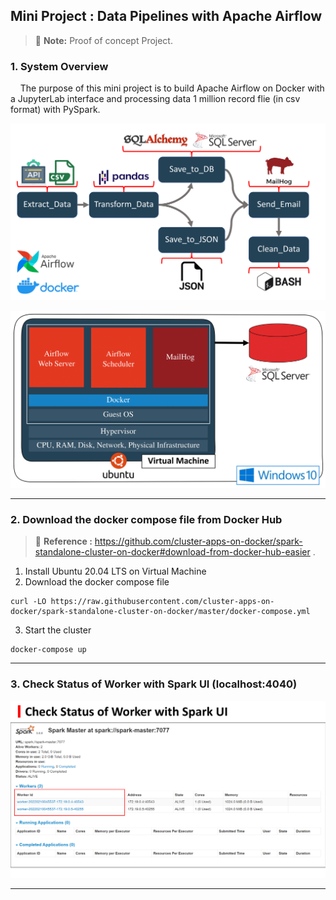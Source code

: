 ## Mini Project : Data Pipelines with Apache Airflow

> :memo: **Note:** Proof of concept Project.

### 1. System Overview

&nbsp;&nbsp;&nbsp;&nbsp;The purpose of this mini project is to build Apache Airflow on Docker with a JupyterLab interface and processing data 1 million record flie (in csv format) with PySpark.

![Overview_Project_Spark](/assets/images/Airflow-Images-01.png)

![Overview_Project_Spark](/assets/images/Airflow-Images-02.png)

---------------

### 2. Download the docker compose file from Docker Hub

> :memo: **Reference :** https://github.com/cluster-apps-on-docker/spark-standalone-cluster-on-docker#download-from-docker-hub-easier .

1. Install Ubuntu 20.04 LTS on Virtual Machine
2. Download the docker compose file

```
curl -LO https://raw.githubusercontent.com/cluster-apps-on-docker/spark-standalone-cluster-on-docker/master/docker-compose.yml
```
3. Start the cluster
```
docker-compose up
```
---------------

### 3. Check Status of Worker with Spark UI (localhost:4040)

![Overview_Project_Spark](/assets/images/Spark-02.png)

---------------
